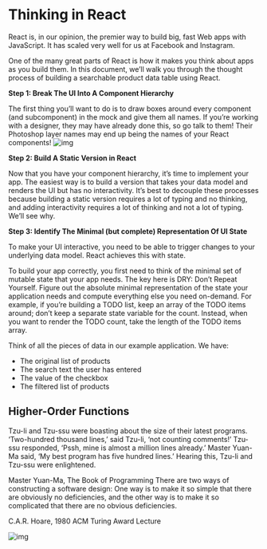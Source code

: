 # Thinking in React
 
 React is, in our opinion, the premier way to build big, fast Web apps with JavaScript. It has scaled very well for us at Facebook and Instagram.

One of the many great parts of React is how it makes you think about apps as you build them. In this document, we’ll walk you through the thought process of building a searchable product data table using React.

**Step 1: Break The UI Into A Component Hierarchy**

The first thing you’ll want to do is to draw boxes around every component (and subcomponent) in the mock and give them all names. If you’re working with a designer, they may have already done this, so go talk to them! Their Photoshop layer names may end up being the names of your React components! 
 ![img](https://reactjs.org/static/9381f09e609723a8bb6e4ba1a7713b46/90cbd/thinking-in-react-components.png)

 **Step 2: Build A Static Version in React**

 Now that you have your component hierarchy, it’s time to implement your app. The easiest way is to build a version that takes your data model and renders the UI but has no interactivity. It’s best to decouple these processes because building a static version requires a lot of typing and no thinking, and adding interactivity requires a lot of thinking and not a lot of typing. We’ll see why.

 **Step 3: Identify The Minimal (but complete) Representation Of UI State**

 To make your UI interactive, you need to be able to trigger changes to your underlying data model. React achieves this with state.

To build your app correctly, you first need to think of the minimal set of mutable state that your app needs. The key here is DRY: Don’t Repeat Yourself. Figure out the absolute minimal representation of the state your application needs and compute everything else you need on-demand. For example, if you’re building a TODO list, keep an array of the TODO items around; don’t keep a separate state variable for the count. Instead, when you want to render the TODO count, take the length of the TODO items array.

Think of all the pieces of data in our example application. We have:

* The original list of products
* The search text the user has entered
* The value of the checkbox
* The filtered list of products

## Higher-Order Functions 

Tzu-li and Tzu-ssu were boasting about the size of their latest programs. ‘Two-hundred thousand lines,’ said Tzu-li, ‘not counting comments!’ Tzu-ssu responded, ‘Pssh, mine is almost a million lines already.’ Master Yuan-Ma said, ‘My best program has five hundred lines.’ Hearing this, Tzu-li and Tzu-ssu were enlightened.

Master Yuan-Ma, The Book of Programming
There are two ways of constructing a software design: One way is to make it so simple that there are obviously no deficiencies, and the other way is to make it so complicated that there are no obvious deficiencies.

C.A.R. Hoare, 1980 ACM Turing Award Lecture 

![img](https://eloquentjavascript.net/img/chapter_picture_5.jpg)

